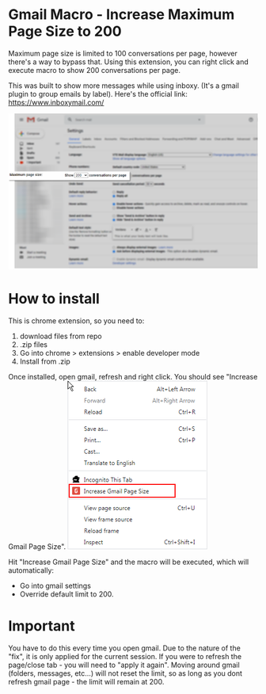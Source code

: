 # Gmail Macro - Increase Maximum Page Size to 200
Maximum page size is limited to 100 conversations per page, however there's a way to bypass that. Using this extension, you can right click and execute macro to show 200 conversations per page.

This was built to show more messages while using inboxy. (It's a gmail plugin to group emails by label). 
Here's the official link: https://www.inboxymail.com/

![gmail-increase-maximum-page-size](https://raw.githubusercontent.com/vtexperts/gmail-increase-maximum-page-size/master/screenshots/gmail-settings-maximum-page-size.png)

# How to install
This is chrome extension, so you need to:
1. download files from repo
2. .zip files
3. Go into chrome > extensions > enable developer mode
4. Install from .zip

Once installed, open gmail, refresh and right click. You should see "Increase Gmail Page Size". 
![rightclick](https://raw.githubusercontent.com/vtexperts/gmail-increase-maximum-page-size/master/screenshots/right-click-context-menu.png)

Hit "Increase Gmail Page Size" and the macro will be executed, which will automatically:
* Go into gmail settings
* Override default limit to 200.

# Important
You have to do this every time you open gmail. Due to the nature of the "fix", it is only applied for the current session. If you were to refresh the page/close tab - you will need to "apply it again". Moving around gmail (folders, messages, etc...) will not reset the limit, so as long as you dont refresh gmail page - the limit will remain at 200. 




